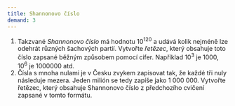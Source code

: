```yaml
---  
title: Shannonovo číslo  
demand: 3
---  
```


  1. Takzvané *Shannonovo číslo* má hodnotu 10<sup>120</sup> a udává kolik nejméně lze odehrát různých šachových partií. Vytvořte *řetězec*, který obsahuje toto číslo zapsané běžným způsobem pomocí cifer. Například 10<sup>3</sup> je 1000, 10<sup>6</sup> je 1000000 atd.
  2. Čísla s mnoha nulami je v Česku zvykem zapisovat tak, že každé tři nuly následuje mezera. Jeden milión se tedy zapíše jako 1 000 000. Vytvořte řetězec, který obsahuje Shannonovo číslo z předchozího cvičení zapsané v tomto formátu.
